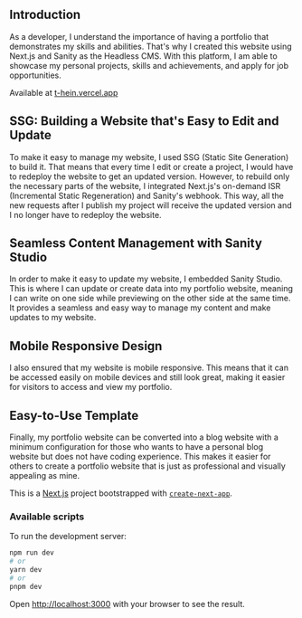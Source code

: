 ## Introduction

As a developer, I understand the importance of having a portfolio that demonstrates my skills and abilities. That's why I created this website using Next.js and Sanity as the Headless CMS. With this platform, I am able to showcase my personal projects, skills and achievements, and apply for job opportunities.

Available at [t-hein.vercel.app](https://t-hein.vercel.app/)

## SSG: Building a Website that's Easy to Edit and Update

To make it easy to manage my website, I used SSG (Static Site Generation) to build it. That means that every time I edit or create a project, I would have to redeploy the website to get an updated version. However, to rebuild only the necessary parts of the website, I integrated Next.js's on-demand ISR (Incremental Static Regeneration) and Sanity's webhook. This way, all the new requests after I publish my project will receive the updated version and I no longer have to redeploy the website.

## Seamless Content Management with Sanity Studio

In order to make it easy to update my website, I embedded Sanity Studio. This is where I can update or create data into my portfolio website, meaning I can write on one side while previewing on the other side at the same time. It provides a seamless and easy way to manage my content and make updates to my website.

## Mobile Responsive Design

I also ensured that my website is mobile responsive. This means that it can be accessed easily on mobile devices and still look great, making it easier for visitors to access and view my portfolio.

## Easy-to-Use Template

Finally, my portfolio website can be converted into a blog website with a minimum configuration for those who wants to have a personal blog website but does not have coding experience. This makes it easier for others to create a portfolio website that is just as professional and visually appealing as mine.

This is a [Next.js](https://nextjs.org/) project bootstrapped with [`create-next-app`](https://github.com/vercel/next.js/tree/canary/packages/create-next-app).

### Available scripts

To run the development server:

```bash
npm run dev
# or
yarn dev
# or
pnpm dev
```

Open [http://localhost:3000](http://localhost:3000) with your browser to see the result.
